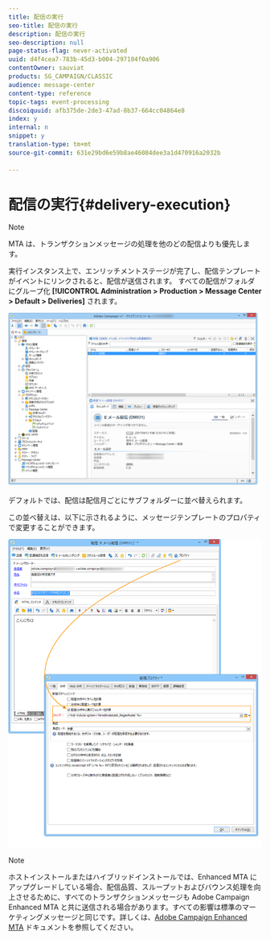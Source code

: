 ```yaml
---
title: 配信の実行
seo-title: 配信の実行
description: 配信の実行
seo-description: null
page-status-flag: never-activated
uuid: d4f4cea7-783b-45d3-b004-297104f0a906
contentOwner: sauviat
products: SG_CAMPAIGN/CLASSIC
audience: message-center
content-type: reference
topic-tags: event-processing
discoiquuid: afb375de-2de3-47ad-8b37-664cc04864e8
index: y
internal: n
snippet: y
translation-type: tm+mt
source-git-commit: 631e29bd6e59b8ae46084dee3a1d470916a2032b

---
```



# 配信の実行{#delivery-execution}

>[!NOTE]
>
>MTA は、トランザクションメッセージの処理を他のどの配信よりも優先します。

実行インスタンス上で、エンリッチメントステージが完了し、配信テンプレートがイベントにリンクされると、配信が送信されます。 すべての配信がフォルダにグループ化 **[!UICONTROL Administration > Production > Message Center > Default > Deliveries]** されます。

![](assets/messagecenter_deliveries_execinstances_001.png)

デフォルトでは、配信は配信月ごとにサブフォルダーに並べ替えられます。

この並べ替えは、以下に示されるように、メッセージテンプレートのプロパティで変更することができます。

![](assets/messagecenter_deliveries_properties_001.png)

>[!NOTE]
>
>ホストインストールまたはハイブリッドインストールでは、Enhanced MTA にアップグレードしている場合、配信品質、スループットおよびバウンス処理を向上させるために、すべてのトランザクションメッセージも Adobe Campaign Enhanced MTA と共に送信される場合があります。すべての影響は標準のマーケティングメッセージと同じです。詳しくは、[Adobe Campaign Enhanced MTA](https://helpx.adobe.com/campaign/kb/acc-campaign-enhanced-mta.html) ドキュメントを参照してください。